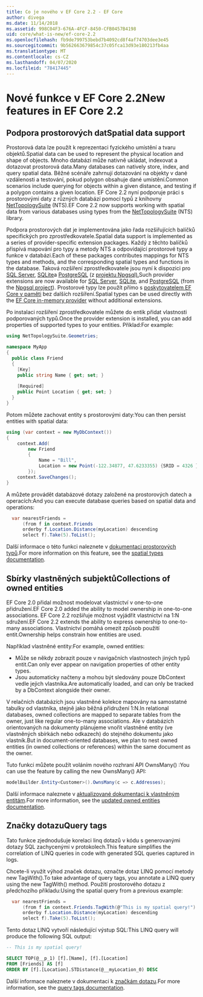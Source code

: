 ```yaml
---
title: Co je nového v EF Core 2.2 - EF Core
author: divega
ms.date: 11/14/2018
ms.assetid: 998C04F3-676A-4FCF-8450-CFB0457B4198
uid: core/what-is-new/ef-core-2.2
ms.openlocfilehash: fb9de799753bebd7b4092cd8f4af74703dee3e45
ms.sourcegitcommit: 9b562663679854c37c05fca13d93e180213fb4aa
ms.translationtype: MT
ms.contentlocale: cs-CZ
ms.lasthandoff: 04/07/2020
ms.locfileid: "78417445"
---
```

# <a name="new-features-in-ef-core-22"></a><span data-ttu-id="408b0-102">Nové funkce v EF Core 2.2</span><span class="sxs-lookup"><span data-stu-id="408b0-102">New features in EF Core 2.2</span></span>

## <a name="spatial-data-support"></a><span data-ttu-id="408b0-103">Podpora prostorových dat</span><span class="sxs-lookup"><span data-stu-id="408b0-103">Spatial data support</span></span>

<span data-ttu-id="408b0-104">Prostorová data lze použít k reprezentaci fyzického umístění a tvaru objektů.</span><span class="sxs-lookup"><span data-stu-id="408b0-104">Spatial data can be used to represent the physical location and shape of objects.</span></span>
<span data-ttu-id="408b0-105">Mnoho databází může nativně ukládat, indexovat a dotazovat prostorová data.</span><span class="sxs-lookup"><span data-stu-id="408b0-105">Many databases can natively store, index, and query spatial data.</span></span>
<span data-ttu-id="408b0-106">Běžné scénáře zahrnují dotazování na objekty v dané vzdálenosti a testování, pokud polygon obsahuje dané umístění.</span><span class="sxs-lookup"><span data-stu-id="408b0-106">Common scenarios include querying for objects within a given distance, and testing if a polygon contains a given location.</span></span>
<span data-ttu-id="408b0-107">EF Core 2.2 nyní podporuje práci s prostorovými daty z různých databází pomocí typů z knihovny [NetTopologySuite](https://github.com/NetTopologySuite/NetTopologySuite) (NTS).</span><span class="sxs-lookup"><span data-stu-id="408b0-107">EF Core 2.2 now supports working with spatial data from various databases using types from the [NetTopologySuite](https://github.com/NetTopologySuite/NetTopologySuite) (NTS) library.</span></span>

<span data-ttu-id="408b0-108">Podpora prostorových dat je implementována jako řada rozšiřujících balíčků specifických pro zprostředkovatele.</span><span class="sxs-lookup"><span data-stu-id="408b0-108">Spatial data support is implemented as a series of provider-specific extension packages.</span></span>
<span data-ttu-id="408b0-109">Každý z těchto balíčků přispívá mapování pro typy a metody NTS a odpovídající prostorové typy a funkce v databázi.</span><span class="sxs-lookup"><span data-stu-id="408b0-109">Each of these packages contributes mappings for NTS types and methods, and the corresponding spatial types and functions in the database.</span></span>
<span data-ttu-id="408b0-110">Taková rozšíření zprostředkovatele jsou nyní k dispozici pro [SQL Server](https://www.nuget.org/packages/Microsoft.EntityFrameworkCore.SqlServer.NetTopologySuite/), [SQLite](https://www.nuget.org/packages/Microsoft.EntityFrameworkCore.Sqlite.NetTopologySuite/)a [PostgreSQL](https://www.nuget.org/packages/Npgsql.EntityFrameworkCore.PostgreSQL.NetTopologySuite/) (z [projektu Npgsql).](https://www.npgsql.org/)</span><span class="sxs-lookup"><span data-stu-id="408b0-110">Such provider extensions are now available for [SQL Server](https://www.nuget.org/packages/Microsoft.EntityFrameworkCore.SqlServer.NetTopologySuite/), [SQLite](https://www.nuget.org/packages/Microsoft.EntityFrameworkCore.Sqlite.NetTopologySuite/), and [PostgreSQL](https://www.nuget.org/packages/Npgsql.EntityFrameworkCore.PostgreSQL.NetTopologySuite/) (from the [Npgsql project](https://www.npgsql.org/)).</span></span>
<span data-ttu-id="408b0-111">Prostorové typy lze použít přímo s [poskytovatelem EF Core v paměti](xref:core/providers/in-memory/index) bez dalších rozšíření.</span><span class="sxs-lookup"><span data-stu-id="408b0-111">Spatial types can be used directly with the [EF Core in-memory provider](xref:core/providers/in-memory/index) without additional extensions.</span></span>

<span data-ttu-id="408b0-112">Po instalaci rozšíření zprostředkovatele můžete do entik přidat vlastnosti podporovaných typů.</span><span class="sxs-lookup"><span data-stu-id="408b0-112">Once the provider extension is installed, you can add properties of supported types to your entities.</span></span> <span data-ttu-id="408b0-113">Příklad:</span><span class="sxs-lookup"><span data-stu-id="408b0-113">For example:</span></span>

``` csharp
using NetTopologySuite.Geometries;

namespace MyApp
{
  public class Friend
  {
    [Key]
    public string Name { get; set; }
  
    [Required]
    public Point Location { get; set; }
  }
}
```

<span data-ttu-id="408b0-114">Potom můžete zachovat entity s prostorovými daty:</span><span class="sxs-lookup"><span data-stu-id="408b0-114">You can then persist entities with spatial data:</span></span>

``` csharp
using (var context = new MyDbContext())
{
    context.Add(
        new Friend
        {
            Name = "Bill",
            Location = new Point(-122.34877, 47.6233355) {SRID = 4326 }
        });
    context.SaveChanges();
}
```

<span data-ttu-id="408b0-115">A můžete provádět databázové dotazy založené na prostorových datech a operacích:</span><span class="sxs-lookup"><span data-stu-id="408b0-115">And you can execute database queries based on spatial data and operations:</span></span>

``` csharp
  var nearestFriends =
      (from f in context.Friends
      orderby f.Location.Distance(myLocation) descending
      select f).Take(5).ToList();
```

<span data-ttu-id="408b0-116">Další informace o této funkci naleznete v [dokumentaci prostorových typů](xref:core/modeling/spatial).</span><span class="sxs-lookup"><span data-stu-id="408b0-116">For more information on this feature, see the [spatial types documentation](xref:core/modeling/spatial).</span></span>

## <a name="collections-of-owned-entities"></a><span data-ttu-id="408b0-117">Sbírky vlastněných subjektů</span><span class="sxs-lookup"><span data-stu-id="408b0-117">Collections of owned entities</span></span>

<span data-ttu-id="408b0-118">EF Core 2.0 přidal možnost modelovat vlastnictví v one-to-one přidružení.</span><span class="sxs-lookup"><span data-stu-id="408b0-118">EF Core 2.0 added the ability to model ownership in one-to-one associations.</span></span>
<span data-ttu-id="408b0-119">EF Core 2.2 rozšiřuje možnost vyjádřit vlastnictví na 1:N sdružení.</span><span class="sxs-lookup"><span data-stu-id="408b0-119">EF Core 2.2 extends the ability to express ownership to one-to-many associations.</span></span>
<span data-ttu-id="408b0-120">Vlastnictví pomáhá omezit způsob použití entit.</span><span class="sxs-lookup"><span data-stu-id="408b0-120">Ownership helps constrain how entities are used.</span></span>

<span data-ttu-id="408b0-121">Například vlastněné entity:</span><span class="sxs-lookup"><span data-stu-id="408b0-121">For example, owned entities:</span></span>

- <span data-ttu-id="408b0-122">Může se někdy zobrazit pouze v navigačních vlastnostech jiných typů entit.</span><span class="sxs-lookup"><span data-stu-id="408b0-122">Can only ever appear on navigation properties of other entity types.</span></span>
- <span data-ttu-id="408b0-123">Jsou automaticky načteny a mohou být sledovány pouze DbContext vedle jejich vlastníka.</span><span class="sxs-lookup"><span data-stu-id="408b0-123">Are automatically loaded, and can only be tracked by a DbContext alongside their owner.</span></span>

<span data-ttu-id="408b0-124">V relačních databázích jsou vlastněné kolekce mapovány na samostatné tabulky od vlastníka, stejně jako běžná přidružení 1:N.</span><span class="sxs-lookup"><span data-stu-id="408b0-124">In relational databases, owned collections are mapped to separate tables from the owner, just like regular one-to-many associations.</span></span>
<span data-ttu-id="408b0-125">Ale v databázích orientovaných na dokumenty plánujeme vnořit vlastněné entity (ve vlastněných sbírkách nebo odkazech) do stejného dokumentu jako vlastník.</span><span class="sxs-lookup"><span data-stu-id="408b0-125">But in document-oriented databases, we plan to nest owned entities (in owned collections or references) within the same document as the owner.</span></span>

<span data-ttu-id="408b0-126">Tuto funkci můžete použít voláním nového rozhraní API OwnsMany() :</span><span class="sxs-lookup"><span data-stu-id="408b0-126">You can use the feature by calling the new OwnsMany() API:</span></span>

``` csharp
modelBuilder.Entity<Customer>().OwnsMany(c => c.Addresses);
```

<span data-ttu-id="408b0-127">Další informace naleznete v [aktualizované dokumentaci k vlastněným entitám](xref:core/modeling/owned-entities#collections-of-owned-types).</span><span class="sxs-lookup"><span data-stu-id="408b0-127">For more information, see the [updated owned entities documentation](xref:core/modeling/owned-entities#collections-of-owned-types).</span></span>

## <a name="query-tags"></a><span data-ttu-id="408b0-128">Značky dotazu</span><span class="sxs-lookup"><span data-stu-id="408b0-128">Query tags</span></span>

<span data-ttu-id="408b0-129">Tato funkce zjednodušuje korelaci linq dotazů v kódu s generovanými dotazy SQL zachycenými v protokolech.</span><span class="sxs-lookup"><span data-stu-id="408b0-129">This feature simplifies the correlation of LINQ queries in code with generated SQL queries captured in logs.</span></span>

<span data-ttu-id="408b0-130">Chcete-li využít výhod značek dotazu, označte dotaz LINQ pomocí metody new TagWith().</span><span class="sxs-lookup"><span data-stu-id="408b0-130">To take advantage of query tags, you annotate a LINQ query using the new TagWith() method.</span></span>
<span data-ttu-id="408b0-131">Použití prostorového dotazu z předchozího příkladu:</span><span class="sxs-lookup"><span data-stu-id="408b0-131">Using the spatial query from a previous example:</span></span>

``` csharp
  var nearestFriends =
      (from f in context.Friends.TagWith(@"This is my spatial query!")
      orderby f.Location.Distance(myLocation) descending
      select f).Take(5).ToList();
```

<span data-ttu-id="408b0-132">Tento dotaz LINQ vytvoří následující výstup SQL:</span><span class="sxs-lookup"><span data-stu-id="408b0-132">This LINQ query will produce the following SQL output:</span></span>

``` sql
-- This is my spatial query!

SELECT TOP(@__p_1) [f].[Name], [f].[Location]
FROM [Friends] AS [f]
ORDER BY [f].[Location].STDistance(@__myLocation_0) DESC
```

<span data-ttu-id="408b0-133">Další informace naleznete v dokumentaci k [značkám dotazu](xref:core/querying/tags).</span><span class="sxs-lookup"><span data-stu-id="408b0-133">For more information, see the [query tags documentation](xref:core/querying/tags).</span></span>
